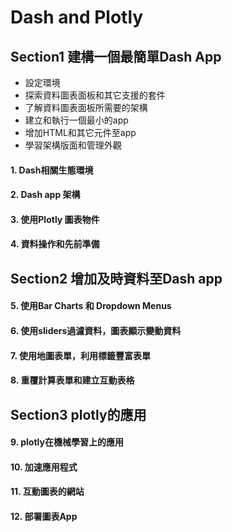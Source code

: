 # Dash and Plotly 
## Section1 建構一個最簡單Dash App
- 設定環境
- 探索資料圖表面板和其它支援的套件
- 了解資料圖表面板所需要的架構
- 建立和執行一個最小的app
- 增加HTML和其它元件至app
- 學習架構版面和管理外觀

#### 1. Dash相關生態環境

#### 2. Dash app 架構
	
#### 3. 使用Plotly 圖表物件
	
#### 4. 資料操作和先前準備

## Section2 增加及時資料至Dash app

#### 5. 使用Bar Charts 和 Dropdown Menus

#### 6. 使用sliders過濾資料，圖表顯示變動資料

#### 7. 使用地圖表單，利用標籤豐富表單

#### 8. 重覆計算表單和建立互動表格

## Section3 plotly的應用

#### 9. plotly在機械學習上的應用

#### 10. 加速應用程式

#### 11. 互動圖表的網站

#### 12. 部署圖表App